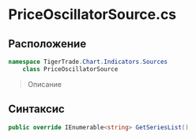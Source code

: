 
# PriceOscillatorSource.cs
## Расположение
```csharp
namespace TigerTrade.Chart.Indicators.Sources  
    class PriceOscillatorSource
```

> Описание

## Синтаксис
```csharp
public override IEnumerable<string> GetSeriesList()
```
